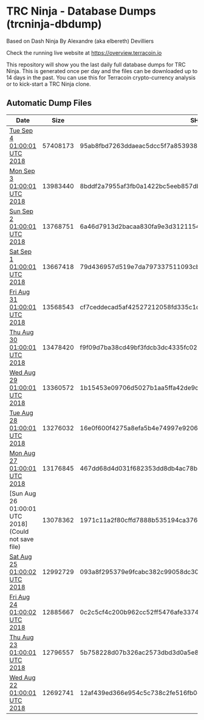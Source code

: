 # TRC Ninja - Database Dumps (trcninja-dbdump)
Based on Dash Ninja By Alexandre (aka elbereth) Devilliers

Check the running live website at https://overview.terracoin.io

This repository will show you the last daily full database dumps for TRC Ninja. This is generated once per day and the files can be downloaded up to 14 days in the past.
You can use this for Terracoin crypto-currency analysis or to kick-start a TRC Ninja clone.


## Automatic Dump Files
| Date | Size | SHA256 |
|--|--|--|
| [Tue Sep  4 01:00:01 UTC 2018](https://transfer.sh/Tl43C/trcninja-dbdump-20180904010001.tar.bz2) | 57408173 | 95ab8fbd7263ddaeac5dcc5f7a853938dddae5cd3b3ee307f4474ac512e2a03e | 
| [Mon Sep  3 01:00:01 UTC 2018](https://transfer.sh/HuE2s/trcninja-dbdump-20180903010001.tar.bz2) | 13983440 | 8bddf2a7955af3fb0a1422bc5eeb857dbef764bfe4e49fb42191ee9ad8fdd6ca | 
| [Sun Sep  2 01:00:01 UTC 2018](https://transfer.sh/tMme7/trcninja-dbdump-20180902010001.tar.bz2) | 13768751 | 6a46d7913d2bacaa830fa9e3d3121154d30a2512847e94819aa93a790f2373a8 | 
| [Sat Sep  1 01:00:01 UTC 2018](https://transfer.sh/RH1dA/trcninja-dbdump-20180901010001.tar.bz2) | 13667418 | 79d436957d519e7da797337511093cb542b4b82f394d9a2f0553516e6a5c526b | 
| [Fri Aug 31 01:00:01 UTC 2018](https://transfer.sh/ut4Qq/trcninja-dbdump-20180831010001.tar.bz2) | 13568543 | cf7ceddecad5af42527212058fd335c1d194c018f8789ec39341893bd5061e97 | 
| [Thu Aug 30 01:00:01 UTC 2018](https://transfer.sh/uMebX/trcninja-dbdump-20180830010001.tar.bz2) | 13478420 | f9f09d7ba38cd49bf3fdcb3dc4335fc0279c739be1da512312d4cde1d6804445 | 
| [Wed Aug 29 01:00:01 UTC 2018](https://transfer.sh/YSlPU/trcninja-dbdump-20180829010001.tar.bz2) | 13360572 | 1b15453e09706d5027b1aa5ffa42de9c81a4e983c08b5fef5f872ae3a66b651f | 
| [Tue Aug 28 01:00:01 UTC 2018](https://transfer.sh/nqPyc/trcninja-dbdump-20180828010001.tar.bz2) | 13276032 | 16e0f600f4275a8efa5b4e74997e9206ad95bf81eea1d397c5467d675ec68d24 | 
| [Mon Aug 27 01:00:01 UTC 2018](https://transfer.sh/2y0u4/trcninja-dbdump-20180827010001.tar.bz2) | 13176845 | 467dd68d4d031f682353dd8db4ac78b0808ed06f4659af22d7113a345e827572 | 
| [Sun Aug 26 01:00:01 UTC 2018](Could not save file) | 13078362 | 1971c11a2f80cffd7888b535194ca376a47f84fb8dc694b814e6ad64230557bf | 
| [Sat Aug 25 01:00:02 UTC 2018](https://transfer.sh/kYVok/trcninja-dbdump-20180825010002.tar.bz2) | 12992729 | 093a8f295379e9fcabc382c99058dc30ae9bce08fd9f1bb30f76362d5f187c5f | 
| [Fri Aug 24 01:00:02 UTC 2018](https://transfer.sh/czjng/trcninja-dbdump-20180824010001.tar.bz2) | 12885667 | 0c2c5cf4c200b962cc52ff5476afe3374aa432315354306e652d173b0177ecfe | 
| [Thu Aug 23 01:00:01 UTC 2018](https://transfer.sh/adC6L/trcninja-dbdump-20180823010001.tar.bz2) | 12796557 | 5b758228d07b326ac2573dbd3d0a5e8eb812d40b19a981c882945d0758a67699 | 
| [Wed Aug 22 01:00:01 UTC 2018](https://transfer.sh/An3JB/trcninja-dbdump-20180822010001.tar.bz2) | 12692741 | 12af439ed366e954c5c738c2fe516fb0c2d96095734f89afde6e94febd06d4a2 | 
